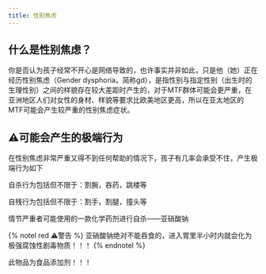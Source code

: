 ```yaml
---
title: 性别焦虑
---
```


## 什么是性别焦虑？

你是否认为孩子经常不开心是网络导致的，也许事实并非如此，只是他（她）正在经历性别焦虑（Gender dysphoria，简称gd），是指性别与指定性别（出生时的生理性别）之间的样貌存在较大差距时产生的，对于MTF群体可能会更严重，在亚洲地区人们对女性的身材、样貌等要求比欧美地区更高，所以在亚太地区的MTF可能会产生较严重的性别焦虑症状。

## ⚠️可能会产生的极端行为

在性别焦虑非常严重又得不到任何帮助的情况下，孩子有几率会承受不住，产生极端行为如下

自杀行为包括但不限于：割腕，吞药，跳楼等

自残行为包括但不限于：割手，割腿，撞头等

情节严重者可能使用的一款化学药剂进行自杀——亚硝酸钠

{% notel red ⚠️警告 %}
亚硝酸钠绝对不能吞食的，进入胃里半小时内就会化为极强腐蚀性剧毒物质！！！
{% endnotel %}

此物品为食品添加剂！！！
